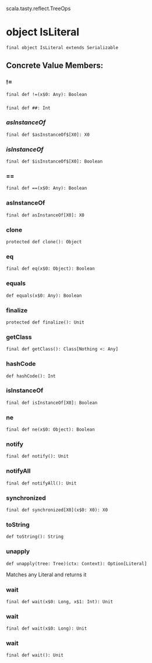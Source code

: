 scala.tasty.reflect.TreeOps
# object IsLiteral

<pre><code class="language-scala" >final object IsLiteral extends Serializable</pre></code>
## Concrete Value Members:
### !=
<pre><code class="language-scala" >final def !=(x$0: Any): Boolean</pre></code>

### ##
<pre><code class="language-scala" >final def ##: Int</pre></code>

### $asInstanceOf$
<pre><code class="language-scala" >final def $asInstanceOf$[X0]: X0</pre></code>

### $isInstanceOf$
<pre><code class="language-scala" >final def $isInstanceOf$[X0]: Boolean</pre></code>

### ==
<pre><code class="language-scala" >final def ==(x$0: Any): Boolean</pre></code>

### asInstanceOf
<pre><code class="language-scala" >final def asInstanceOf[X0]: X0</pre></code>

### clone
<pre><code class="language-scala" >protected def clone(): Object</pre></code>

### eq
<pre><code class="language-scala" >final def eq(x$0: Object): Boolean</pre></code>

### equals
<pre><code class="language-scala" >def equals(x$0: Any): Boolean</pre></code>

### finalize
<pre><code class="language-scala" >protected def finalize(): Unit</pre></code>

### getClass
<pre><code class="language-scala" >final def getClass(): Class[Nothing <: Any]</pre></code>

### hashCode
<pre><code class="language-scala" >def hashCode(): Int</pre></code>

### isInstanceOf
<pre><code class="language-scala" >final def isInstanceOf[X0]: Boolean</pre></code>

### ne
<pre><code class="language-scala" >final def ne(x$0: Object): Boolean</pre></code>

### notify
<pre><code class="language-scala" >final def notify(): Unit</pre></code>

### notifyAll
<pre><code class="language-scala" >final def notifyAll(): Unit</pre></code>

### synchronized
<pre><code class="language-scala" >final def synchronized[X0](x$0: X0): X0</pre></code>

### toString
<pre><code class="language-scala" >def toString(): String</pre></code>

### unapply
<pre><code class="language-scala" >def unapply(tree: Tree)(ctx: Context): Option[Literal]</pre></code>
Matches any Literal and returns it

### wait
<pre><code class="language-scala" >final def wait(x$0: Long, x$1: Int): Unit</pre></code>

### wait
<pre><code class="language-scala" >final def wait(x$0: Long): Unit</pre></code>

### wait
<pre><code class="language-scala" >final def wait(): Unit</pre></code>

